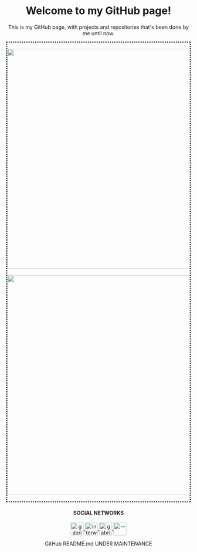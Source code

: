 <h1 align="center">
    Welcome to my GitHub page!
</h1>

<p align="center">This is my GitHub page, with projects and repositories that's been done by me until now.</p>

<div align="center" style="border-style: dotted;">
    <br/><img align="center" width="600" src="https://github-readme-stats.vercel.app/api?username=gabriellatri&amp;show_icons=true&amp;theme=dracula">
<br/><br/><img align="center" width="600" src="https://github-readme-stats.anuraghazra1.vercel.app/api/top-langs/?username=gabriellatri&amp;layout=compact&amp;theme=dracula"><br/><br/>
</div>

<h4 align="center">
    SOCIAL NETWORKS
</h4>

<p align="center">
  <a href="https://dev.to/" target="_blank">
    <img align="center" src="https://cdn.jsdelivr.net/npm/simple-icons@3.0.1/icons/dev-dot-to.svg" alt="gabriellatri" height="35" width="35" />
  </a>
  <a href="https://twitter.com/interweirdo" target="_blank">
    <img align="center" src="https://cdn.jsdelivr.net/npm/simple-icons@3.0.1/icons/twitter.svg" alt="interweirdo" height="35" width="35" />
  </a>
  <a href="https://www.linkedin.com/in/gabriel-mariano-47a49071/" target="_blank">
    <img align="center" src="https://cdn.jsdelivr.net/npm/simple-icons@3.0.1/icons/linkedin.svg" alt="gabrielmariano" height="35" width="35" />
  </a>
  <a href="https://www.twitch.tv/" target="_blank">
    <img align="center" src="https://cdn.jsdelivr.net/npm/simple-icons@3.0.1/icons/twitch.svg" alt="--" height="35" width="35" />
  </a>
</p>



<p align="center">
  GitHub README.md UNDER MAINTENANCE
</p>

